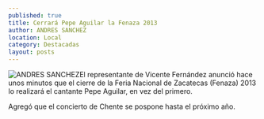 ```yaml
---
published: true
title: Cerrará Pepe Aguilar la Fenaza 2013
author: ANDRES SANCHEZ
location: Local
category: Destacadas
layout: posts
---
```


![ANDRES SANCHEZ](http://i.imgur.com/UzRYdDem.jpg)El representante de Vicente Fernández anunció hace unos minutos que el cierre de la Feria Nacional de Zacatecas (Fenaza) 2013 lo realizará el cantante Pepe Aguilar, en vez del primero.

Agregó que el concierto de Chente se pospone hasta el próximo año.
